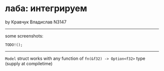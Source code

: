 # лаба: интегрируем

by Кравчук Владислав N3147

----------

some screenshots:

`TODO!();`

----------

`Model` struct works with any function of `fn(&f32) -> Option<f32>` type (supply at compiletime)



